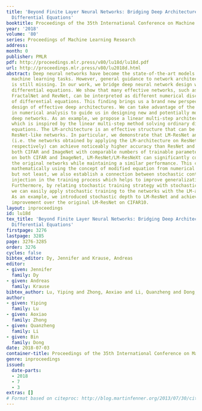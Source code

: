 ```yaml
---
title: 'Beyond Finite Layer Neural Networks: Bridging Deep Architectures and Numerical
  Differential Equations'
booktitle: Proceedings of the 35th International Conference on Machine Learning
year: '2018'
volume: '80'
series: Proceedings of Machine Learning Research
address: 
month: 0
publisher: PMLR
pdf: http://proceedings.mlr.press/v80/lu18d/lu18d.pdf
url: http://proceedings.mlr.press/v80/lu2018d.html
abstract: Deep neural networks have become the state-of-the-art models in numerous
  machine learning tasks. However, general guidance to network architecture design
  is still missing. In our work, we bridge deep neural network design with numerical
  differential equations. We show that many effective networks, such as ResNet, PolyNet,
  FractalNet and RevNet, can be interpreted as different numerical discretizations
  of differential equations. This finding brings us a brand new perspective on the
  design of effective deep architectures. We can take advantage of the rich knowledge
  in numerical analysis to guide us in designing new and potentially more effective
  deep networks. As an example, we propose a linear multi-step architecture (LM-architecture)
  which is inspired by the linear multi-step method solving ordinary differential
  equations. The LM-architecture is an effective structure that can be used on any
  ResNet-like networks. In particular, we demonstrate that LM-ResNet and LM-ResNeXt
  (i.e. the networks obtained by applying the LM-architecture on ResNet and ResNeXt
  respectively) can achieve noticeably higher accuracy than ResNet and ResNeXt on
  both CIFAR and ImageNet with comparable numbers of trainable parameters. In particular,
  on both CIFAR and ImageNet, LM-ResNet/LM-ResNeXt can significantly compress (>50%)
  the original networks while maintaining a similar performance. This can be explained
  mathematically using the concept of modified equation from numerical analysis. Last
  but not least, we also establish a connection between stochastic control and noise
  injection in the training process which helps to improve generalization of the networks.
  Furthermore, by relating stochastic training strategy with stochastic dynamic system,
  we can easily apply stochastic training to the networks with the LM-architecture.
  As an example, we introduced stochastic depth to LM-ResNet and achieve significant
  improvement over the original LM-ResNet on CIFAR10.
layout: inproceedings
id: lu18d
tex_title: 'Beyond Finite Layer Neural Networks: Bridging Deep Architectures and Numerical
  Differential Equations'
firstpage: 3276
lastpage: 3285
page: 3276-3285
order: 3276
cycles: false
bibtex_editor: Dy, Jennifer and Krause, Andreas
editor:
- given: Jennifer
  family: Dy
- given: Andreas
  family: Krause
bibtex_author: Lu, Yiping and Zhong, Aoxiao and Li, Quanzheng and Dong, Bin
author:
- given: Yiping
  family: Lu
- given: Aoxiao
  family: Zhong
- given: Quanzheng
  family: Li
- given: Bin
  family: Dong
date: 2018-07-03
container-title: Proceedings of the 35th International Conference on Machine Learning
genre: inproceedings
issued:
  date-parts:
  - 2018
  - 7
  - 3
extras: []
# Format based on citeproc: http://blog.martinfenner.org/2013/07/30/citeproc-yaml-for-bibliographies/
---
```

